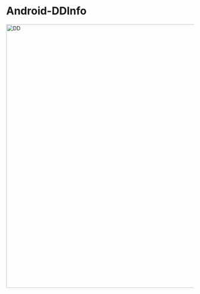 # Android-DDInfo
<img width="707" alt="DD" src="https://user-images.githubusercontent.com/101357418/192238832-4b80d524-f6c2-4838-aa5c-b6307dda0257.png">
